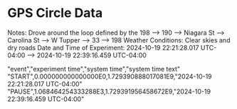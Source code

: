 # GPS Circle Data

Notes: Drove around the loop defined by the 198 --> 190 --> Niagara St --> Carolina St --> W Tupper --> 33 --> 198
Weather Conditions: Clear skies and dry roads
Date and Time of Experiment: 2024-10-19 22:21:28.017 UTC-04:00 --> 2024-10-19 22:39:16.459 UTC-04:00

"event","experiment time","system time","system time text"
"START",0.000000000000000E0,1.729390888017081E9,"2024-10-19 22:21:28.017 UTC-04:00"
"PAUSE",1.068464254333288E3,1.729391956458672E9,"2024-10-19 22:39:16.459 UTC-04:00"

